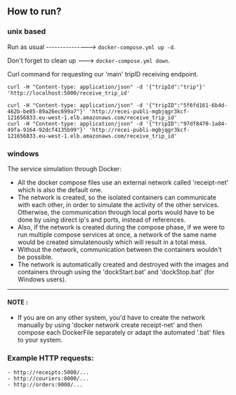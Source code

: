 ## How to run?
### unix based 

Run as usual ---------------> ```docker-compose.yml up -d```.

Don't forget to clean up ---> ```docker-compose.yml down```.

Curl command for requesting our 'main' tripID receiving endpoint.
```
curl -H "Content-type: application/json" -d '{"tripId":"trip"}' 'http://localhost:5000/receive_trip_id'

curl -H "Content-type: application/json" -d '{"tripID":"5f6fd161-6b4d-462b-be85-89a26ec699a7"}' 'http://recei-publi-mgbjqgr3kcf-121656833.eu-west-1.elb.amazonaws.com/receive_trip_id'
curl -H "Content-type: application/json" -d '{"tripID":"97df8470-1a84-49fa-9164-92dcf4135b99"}' 'http://recei-publi-mgbjqgr3kcf-121656833.eu-west-1.elb.amazonaws.com/receive_trip_id'

```
### windows
The service simulation through Docker:
 - All the docker compose files use an external network called 'receipt-net' which is also the default one.
 - The network is created, so the isolated containers can communicate with each other, in order to simulate the activity of the other services. Otherwise, the communication through local ports would have to be done by using direct ip's and ports, instead of references.
 - Also, if the network is created during the compose phase, if we were to run multiple compose services at once, a network of the same name would be created simulatenously which will result in a total mess.
 - Without the network, communication between the containers wouldn't be possible.
 - The network is automatically created and destroyed with the images and containers through using the 'dockStart.bat' and 'dockStop.bat' (for Windows users).
______________
#### NOTE : 
 - If you are on any other system, you'd have to create the network manually by using 'docker network create receipt-net' and then compose each DockerFile separately or adapt the automated '.bat' files to your system.

### Example HTTP requests:
    - http://receipts:5000/...
    - http://couriers:8000/...
    - http://orders:9000/...
